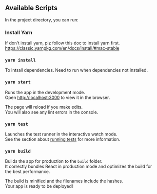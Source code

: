 ## Available Scripts

In the project directory, you can run:

### Install Yarn
If don't install yarn, plz follow this doc to install yarn first.
https://classic.yarnpkg.com/en/docs/install/#mac-stable


### `yarn install`

To intsall dependencies.
Need to run when dependencies not installed.

### `yarn start`

Runs the app in the development mode.\
Open [http://localhost:3000](http://localhost:3000) to view it in the browser.

The page will reload if you make edits.\
You will also see any lint errors in the console.

### `yarn test`

Launches the test runner in the interactive watch mode.\
See the section about [running tests](https://facebook.github.io/create-react-app/docs/running-tests) for more information.

### `yarn build`

Builds the app for production to the `build` folder.\
It correctly bundles React in production mode and optimizes the build for the best performance.

The build is minified and the filenames include the hashes.\
Your app is ready to be deployed!
